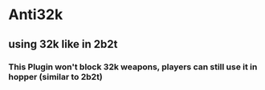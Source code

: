 # Anti32k
## using 32k like in 2b2t
### This Plugin won't block 32k weapons, players can still use it in hopper (similar to 2b2t)
